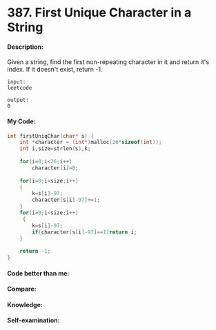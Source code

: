 <h1>387. First Unique Character in a String</h1>

<h4>Description:</h4>
Given a string, find the first non-repeating character in it and return it's index. If it doesn't exist, return -1.

```
input:
leetcode

output:
0
```

<h4>My Code:</h4>

```c
int firstUniqChar(char* s) {
    int *character = (int*)malloc(26*sizeof(int));
    int i,size=strlen(s),k;
    
    for(i=0;i<26;i++)
        character[i]=0;
    
    for(i=0;i<size;i++)
    {   
        k=s[i]-97;
        character[s[i]-97]+=1;
    }
    for(i=0;i<size;i++)
     {   
        k=s[i]-97;
        if(character[s[i]-97]==1)return i;
    }   
    
    return -1;
}
```

<h4>Code better than me:</h4>


<h4>Compare:</h4>


<h4>Knowledge:</h4>


<h4>Self-examination:</h4>
